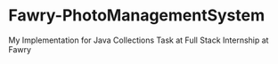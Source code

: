 ﻿# Fawry-PhotoManagementSystem
My Implementation for Java Collections Task at Full Stack Internship at Fawry
